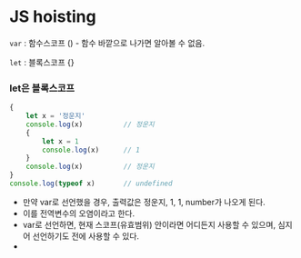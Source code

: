 # JS hoisting

`var` : 함수스코프 () - 함수 바깥으로 나가면 알아볼 수 없음.

`let` : 블록스코프 {}

### let은 블록스코프

```javascript
{
    let x = '정운지'
    console.log(x)          // 정운지
    {
        let x = 1
        console.log(x)      // 1
    }
    console.log(x)          // 정운지
}
console.log(typeof x)       // undefined
```

- 만약 var로 선언했을 경우, 출력값은 정운지, 1, 1, number가 나오게 된다.
- 이를 전역변수의 오염이라고 한다.
- var로 선언하면, 현재 스코프(유효범위) 안이라면 어디든지 사용할 수 있으며, 심지어 선언하기도 전에 사용할 수 있다.
- 



